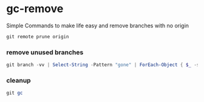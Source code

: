 # gc-remove
Simple Commands to make life easy and remove branches with no origin

```powershell
git remote prune origin
```
### remove unused branches
```powershell
git branch -vv | Select-String -Pattern "gone" | ForEach-Object { $_ -split '\s+' | Select-Object -First 2 } | ForEach-Object { git branch -D $_  }
```

### cleanup
```powershell
git gc
```

